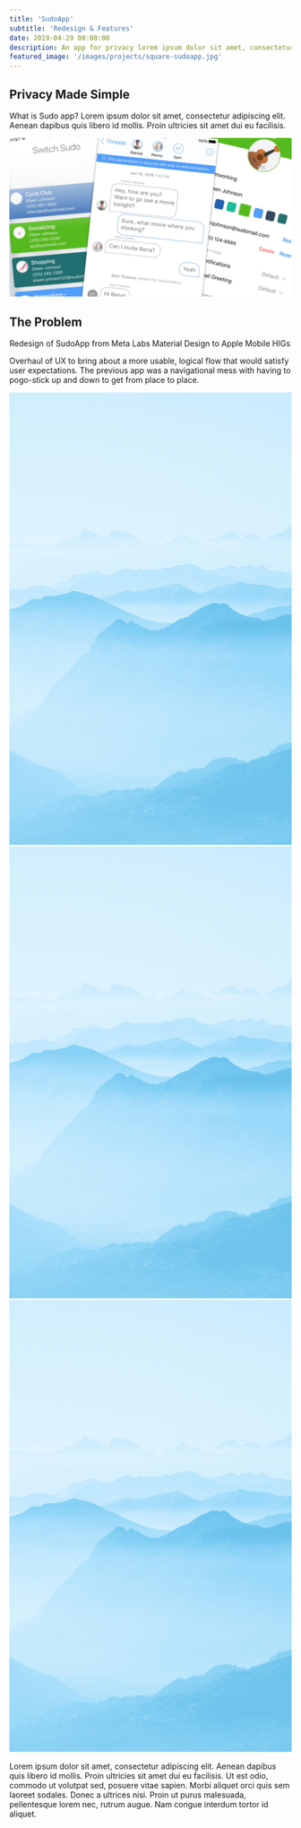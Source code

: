 ```yaml
---
title: 'SudoApp'
subtitle: 'Redesign & Features'
date: 2019-04-29 00:00:00
description: An app for privacy lorem ipsum dolor sit amet, consectetur adipiscing elit.
featured_image: '/images/projects/square-sudoapp.jpg'
---
```


## Privacy Made Simple

What is Sudo app? Lorem ipsum dolor sit amet, consectetur adipiscing elit. Aenean dapibus quis libero id mollis. Proin ultricies sit amet dui eu facilisis.

![](/images/projects/landscape-sudoapp.jpg)

## The Problem

Redesign of SudoApp from Meta Labs Material Design to Apple Mobile HIGs

Overhaul of UX to bring about a more usable, logical flow that would satisfy user expectations. The previous app was a navigational mess with having to pogo-stick up and down to get from place to place.

<div class="gallery" data-columns="3">
	<img src="/images/demo/demo-portrait.jpg">
	<img src="/images/demo/demo-portrait.jpg">
	<img src="/images/demo/demo-portrait.jpg">
</div>

Lorem ipsum dolor sit amet, consectetur adipiscing elit. Aenean dapibus quis libero id mollis. Proin ultricies sit amet dui eu facilisis. Ut est odio, commodo ut volutpat sed, posuere vitae sapien. Morbi aliquet orci quis sem laoreet sodales. Donec a ultrices nisi. Proin ut purus malesuada, pellentesque lorem nec, rutrum augue. Nam congue interdum tortor id aliquet.
